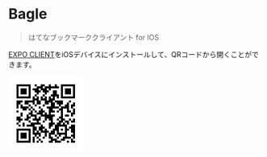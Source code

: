 # Bagle

> はてなブックマーククライアント for IOS
  

[EXPO CLIENT](https://itunes.apple.com/us/app/expo-client/id982107779?mt=8)をiOSデバイスにインストールして、QRコードから開くことができます。  
  
![QR CODE](expo_qr.png)
